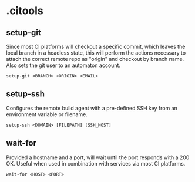 # .citools

## setup-git
Since most CI platforms will checkout a specific commit, which leaves the local branch in a headless state, this will perform the actions necessary to attach the correct remote repo as "origin" and checkout by branch name. Also sets the git user to an automaton account.
```
setup-git <BRANCH> <ORIGIN> <EMAIL>
```

## setup-ssh
Configures the remote build agent with a pre-defined SSH key from an environment variable or filename.
```
setup-ssh <DOMAIN> [FILEPATH] [SSH_HOST]
```

## wait-for
Provided a hostname and a port, will wait until the port responds with a 200 OK. Useful when used in combination with services via most CI platforms.
```
wait-for <HOST> <PORT>
```
